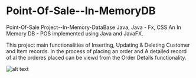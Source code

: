 # Point-Of-Sale--In-MemoryDB

Point-Of-Sale Project--In-Memory-DataBase
Java, Java - Fx, CSS
An In Memory DB - POS implemented using Java and JavaFX.

This project main functionalities of Inserting, Updating & Deleting Customer and Item records. In the process of placing an order and A detailed record of al the orderes placed can be viewd from the Order Details functionality.






![alt text](https://user-images.githubusercontent.com/46773105/52531958-690c8e00-2d43-11e9-8064-accde5aa4512.png)
